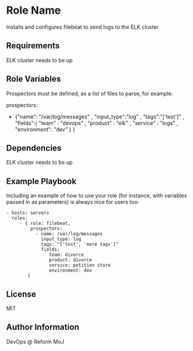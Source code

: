 Role Name
=========

Installs and configures filebeat to send logs to the ELK cluster

Requirements
------------

ELK cluster needs to be up

Role Variables
--------------

Prospectors must be defined, as a list of files to parse, for example:

prospectors:
  - {"name": "/var/log/messages" ,
     "input_type":"log" ,
     "tags":"['test']" ,
     "fields":{ "team" : "devops" ,
                "product" : "elk" ,
                "service" : "logs" ,
                "environment": "dev"
              }
     }


Dependencies
------------

ELK cluster needs to be up

Example Playbook
----------------

Including an example of how to use your role (for instance, with variables passed in as parameters) is always nice for users too:

    - hosts: servers
      roles:
         - { role: filebeat,
             prospectors:
               - name: /var/log/messages
                 input_type: log
                 tags: "['test', 'more tags']"
                 fields:
                    team: divorce
                    product: divorce
                    service: petition store
                    environment: dev
            }

License
-------

MIT

Author Information
------------------

DevOps @ Reform MoJ
